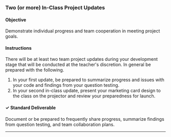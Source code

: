 ### Two (or more) In-Class Project Updates

#### Objective

Demonstrate individual progress and team cooperation in meeting project goals.

#### Instructions

There will be at least two team project updates during your development stage that will be conducted at the teacher's discretion. In general be prepared with the following.

1. In your first update, be prepared to summarize progress and issues with your code and findings from your question testing. 
2. In your second in-class update, present your marketing card design to the class on the projector and review your preparedness for launch.

#### ✓ Standard Deliverable

Document or be prepared to frequently share progress, summarize findings from question testing, and team collaboration plans.



---